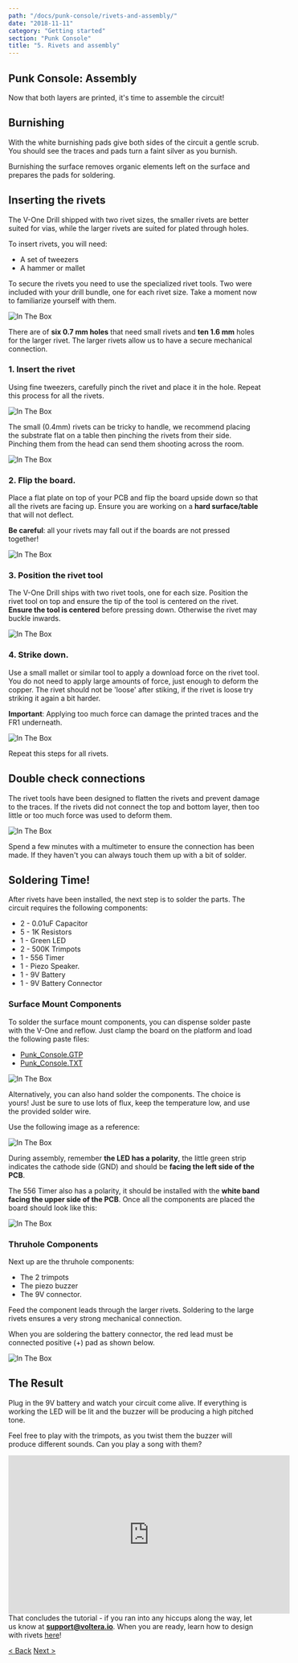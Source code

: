 ```yaml
---
path: "/docs/punk-console/rivets-and-assembly/"
date: "2018-11-11"
category: "Getting started"
section: "Punk Console"
title: "5. Rivets and assembly"
---
```


## Punk Console: Assembly

Now that both layers are printed, it's time to assemble the circuit!

## Burnishing

With the white burnishing pads give both sides of the circuit a gentle scrub. You should see the traces and pads turn a faint silver as you burnish.

Burnishing the surface removes organic elements left on the surface and prepares the pads for soldering.

## Inserting the rivets

The V-One Drill shipped with two rivet sizes, the smaller rivets are better suited for vias, while the larger rivets are suited for plated through holes.

To insert rivets, you will need:

- A set of tweezers
- A hammer or mallet

To secure the rivets you need to use the specialized rivet tools. Two were included with your drill bundle, one for each rivet size. Take a moment now to familiarize yourself with them.

<div class="media-wrapper">
<img alt="In The Box" src="/docs/gettingStarted/punkConsole/rivetsAndAssembly/RivetCloseUp.png">
</div>

There are of **six 0.7 mm holes** that need small rivets and **ten 1.6 mm** holes for the larger rivet. The larger rivets allow us to have a secure mechanical connection.

### 1. Insert the rivet

Using fine tweezers, carefully pinch the rivet and place it in the hole. Repeat this process for all the rivets.

<div class="media-wrapper">
<img alt="In The Box" src="/docs/gettingStarted/punkConsole/rivetsAndAssembly/placingRivets.jpg">
</div>

The small (0.4mm) rivets can be tricky to handle, we recommend placing the substrate flat on a table then pinching the rivets from their side. Pinching them from the head can send them shooting across the room.

<div class="media-wrapper">
<img alt="In The Box" src="/docs/gettingStarted/punkConsole/rivetsAndAssembly/TweezerTip.png">
</div>

### 2. Flip the board.

Place a flat plate on top of your PCB and flip the board upside down so that all the rivets are facing up. Ensure you are working on a **hard surface/table** that will not deflect.

<div class="warning info">
    <p><strong>Be careful</strong>: all your rivets may fall out if the boards are not pressed together!</p>
</div>

<div class="media-wrapper">
<img alt="In The Box" src="/docs/gettingStarted/punkConsole/rivetsAndAssembly/Flipping.png">
</div>

### 3. Position the rivet tool

The V-One Drill ships with two rivet tools, one for each size. Position the rivet tool on top and ensure the tip of the tool is centered on the rivet. **Ensure the tool is centered** before pressing down. Otherwise the rivet may buckle inwards.

<div class="media-wrapper">
<img alt="In The Box" src="/docs/gettingStarted/punkConsole/rivetsAndAssembly/centering.jpg">
</div>

### 4. Strike down.

Use a small mallet or similar tool to apply a download force on the rivet tool. You do not need to apply large amounts of force, just enough to deform the copper. The rivet should not be 'loose' after stiking, if the rivet is loose try striking it again a bit harder.

<div class="important info">
    <p><strong>Important</strong>: Applying too much force can damage the printed traces and the FR1 underneath.</p>
</div>

<div class="media-wrapper">
<img alt="In The Box" src="/docs/gettingStarted/punkConsole/rivetsAndAssembly/hammerTime.jpg">
</div>

Repeat this steps for all rivets.

## Double check connections

The rivet tools have been designed to flatten the rivets and prevent damage to the traces. If the rivets did not connect the top and bottom layer, then too little or too much force was used to deform them.

<div class="media-wrapper">
<img alt="In The Box" src="/docs/gettingStarted/punkConsole/rivetsAndAssembly/RivetsInSideBySide.jpg">
</div>

Spend a few minutes with a multimeter to ensure the connection has been made. If they haven't you can always touch them up with a bit of solder.

## Soldering Time!

After rivets have been installed, the next step is to solder the parts. The circuit requires the following components:

- 2 - 0.01uF Capacitor
- 5 - 1K Resistors
- 1 - Green LED
- 2 - 500K Trimpots
- 1 - 556 Timer
- 1 - Piezo Speaker.
- 1 - 9V Battery
- 1 - 9V Battery Connector

### Surface Mount Components

To solder the surface mount components, you can dispense solder paste with the V-One and reflow. Just clamp the board on the platform and load the following paste files:

- [Punk_Console.GTP](/docs/gettingStarted/punkConsole/rivetsAndAssembly/Punk_Console.GTP)
- [Punk_Console.TXT](/docs/gettingStarted/punkConsole/rivetsAndAssembly/Punk_Console.TXT)

<div class="media-wrapper">
<img alt="In The Box" src="/docs/gettingStarted/punkConsole/rivetsAndAssembly/SolderPaste.png">
</div>

Alternatively, you can also hand solder the components. The choice is yours! Just be sure to use lots of flux, keep the temperature low, and use the provided solder wire.

Use the following image as a reference:

<div class="media-wrapper">
<img alt="In The Box" src="/docs/gettingStarted/punkConsole/rivetsAndAssembly/Layout.JPG">
</div>

During assembly, remember **the LED has a polarity**, the little green strip indicates the cathode side (GND) and should be **facing the left side of the PCB**.

The 556 Timer also has a polarity, it should be installed with the **white band facing the upper side of the PCB**. Once all the components are placed the board should look like this:

<div class="media-wrapper">
<img alt="In The Box" src="/docs/gettingStarted/punkConsole/rivetsAndAssembly/PartiallyAssembled.jpg">
</div>

### Thruhole Components

Next up are the thruhole components:

- The 2 trimpots
- The piezo buzzer
- The 9V connector.

Feed the component leads through the larger rivets. Soldering to the large rivets ensures a very strong mechanical connection.

When you are soldering the battery connector, the red lead must be connected positive (+) pad as shown below.

<div class="media-wrapper">
<img alt="In The Box" src="/docs/gettingStarted/punkConsole/rivetsAndAssembly/FullyAssembled.jpg">
</div>

## The Result

Plug in the 9V battery and watch your circuit come alive. If everything is working the LED will be lit and the buzzer will be producing a high pitched tone.

Feel free to play with the trimpots, as you twist them the buzzer will produce different sounds. Can you play a song with them?

<div class="media-wrapper">
<iframe width="560" height="315" src="https://www.youtube.com/embed/8C-z9LmUGmc" frameborder="0" allow="accelerometer; autoplay; encrypted-media; gyroscope; picture-in-picture" allowfullscreen></iframe>
</div

That concludes the tutorial - if you ran into any hiccups along the way, let us know at **support@voltera.io**. When you are ready, learn how to design with rivets [here](/docs/working-with-rivets/)!

<div class="navigation">
    <a href="/docs/punk-console/printing-the-circuit/" class="left">< Back</a>
    <a href="#" class="right disabled">Next ></a>
</div>